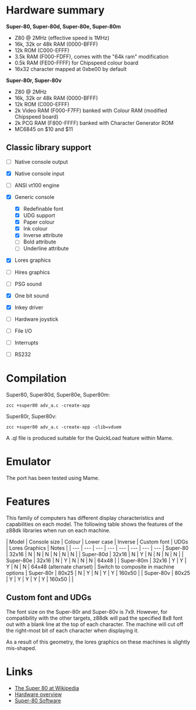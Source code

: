 # Hardware summary

**Super-80, Super-80d, Super-80e, Super-80m**

* Z80 @ 2MHz (effective speed is 1MHz)
* 16k, 32k or 48k RAM (0000-BFFF)
* 12k ROM (C000-EFFF)
* 3.5k RAM (F000-FDFF), comes with the "64k ram" modification
* 0.5k RAM (FE00-FFFF) for Chipspeed colour board
* 16x32 character mapped at 0xbe00 by default

**Super-80r, Super-80v**

* Z80 @ 2MHz
* 16k, 32k or 48k RAM (0000-BFFF)
* 12k ROM (C000-EFFF)
* 2k Video RAM (F000-F7FF) banked with Colour RAM (modified Chipspeed board)
* 2k PCG RAM (F800-FFFF) banked with Character Generator ROM
* MC6845 on $10 and $11

## Classic library support

* [ ] Native console output
* [x] Native console input
* [ ] ANSI vt100 engine
* [x] Generic console
    * [x] Redefinable font
    * [x] UDG support
    * [x] Paper colour
    * [x] Ink colour
    * [x] Inverse attribute
    * [ ] Bold attribute
    * [ ] Underline attribute
* [x] Lores graphics
* [ ] Hires graphics
* [ ] PSG sound
* [x] One bit sound
* [x] Inkey driver
* [ ] Hardware joystick
* [ ] File I/O
* [ ] Interrupts
* [ ] RS232



# Compilation

Super80, Super80d, Super80e, Super80m:

    zcc +super80 adv_a.c -create-app

Super80r, Super80v:

    zcc +super80 adv_a.c -create-app -clib=vduem

A .ql file is produced suitable for the QuickLoad feature within Mame.

# Emulator

The port has been tested using Mame.

# Features

This family of computers has different display characteristics and capabilities on each model. The following table shows the features of the z88dk libraries when run on each machine.

 | Model | Console size | Colour | Lower case | Inverse | Custom font | UDGs | Lores Graphics | Notes |
 | --- | --- | --- | --- | --- | --- | --- | --- |
 Super-80 | 32x16 | N | N | N | N | N | N | |
 Super-80d | 32x16 | N | Y | N | N | N | N | |
 Super-80e | 32x16 | N | Y | N | N | N | 64x48 | |
 Super-80m | 32x16 | Y | Y | Y | N | N | 64x48 (alternate charset) | Switch to composite in machine options |
 Super-80r | 80x25 | N | Y | N | Y | Y | 160x50 | |
 Super-80v | 80x25 | Y | Y | Y | Y | Y | 160x50 | |

## Custom font and UDGs

The font size on the Super-80r and Super-80v is 7x9. However, for compatibility with the other targets, z88dk will pad the specified 8x8 font out with a blank line at the top of each character. The machine will cut off the right-most bit of each character when displaying it.

As a result of this geometry, the lores graphics on these machines is slightly mis-shaped.

# Links

* [The Super 80 at Wikipedia](http://en.wikipedia.org/wiki/Dick_Smith_Super-80_Computer)
* [Hardware overview](http://interbutt.com/mess/super80/)
* [Super-80 Software](http://interbutt.com/mess/super80/super80_software.zip)
